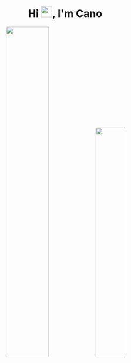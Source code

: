 <h1 align="center">Hi <img src="https://raw.githubusercontent.com/MartinHeinz/MartinHeinz/master/wave.gif" width="30px">, I'm Cano</h1>

<div align="center">
  <img width="48%" src="https://github-readme-stats.vercel.app/api?username=Cano-Yt&count_private=true&show_icons=true&theme=dark&hide_border=true&include_all_commits=true">
  <img width="40%" src="https://github-readme-stats.vercel.app/api/top-langs/?username=Cano-Yt&theme=dark&hide_border=true&layout=compact">
</div>
